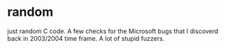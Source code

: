 # random
just random C code. A few checks for the Microsoft bugs that I discoverd back in 2003/2004 time frame. A lot of stupid fuzzers. 
